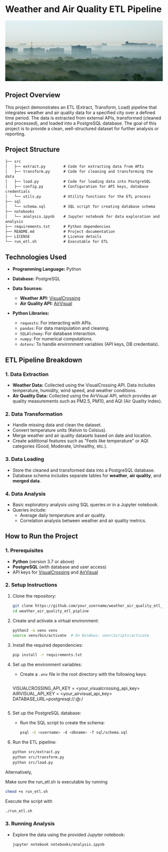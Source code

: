 # **Weather and Air Quality ETL Pipeline**

![](bground.jpg)

## **Project Overview**

This project demonstrates an ETL (Extract, Transform, Load) pipeline that integrates weather and air quality data for a specified city over a defined time period. The data is extracted from external APIs, transformed (cleaned and processed), and loaded into a PostgreSQL database. The goal of this project is to provide a clean, well-structured dataset for further analysis or reporting.

## **Project Structure**
```
├── src
│   ├── extract.py        # Code for extracting data from APIs
│   ├── transform.py      # Code for cleaning and transforming the data
│   ├── load.py           # Code for loading data into PostgreSQL
│   ├── config.py         # Configuration for API keys, database credentials
│   └── utils.py          # Utility functions for the ETL process
├── sql
│   └── schema.sql        # SQL script for creating database schema
├── notebooks
│   └── analysis.ipynb    # Jupyter notebook for data exploration and analysis
├── requirements.txt      # Python dependencies
├── README.md             # Project documentation
├── LICENSE               # License details
└── run_etl.sh            # Executable for ETL
```

## **Technologies Used**
- **Programming Language:** Python
- **Database:** PostgreSQL
- **Data Sources:**
  - **Weather API:** [VisualCrossing](https://www.visualcrossing.com/)
  - **Air Quality API:** [AirVisual](https://www.iqair.com/)

- **Python Libraries:**
  - `requests`: For interacting with APIs.
  - `pandas`: For data manipulation and cleaning.
  - `SQLAlchemy`: For database interaction.
  - `numpy`: For numerical computations.
  - `dotenv`: To handle environment variables (API keys, DB credentials).

## **ETL Pipeline Breakdown**

### **1. Data Extraction**
- **Weather Data:** Collected using the VisualCrossing API. Data includes temperature, humidity, wind speed, and weather conditions.
- **Air Quality Data:** Collected using the AirVisual API, which provides air quality measurements such as PM2.5, PM10, and AQI (Air Quality Index).
  
### **2. Data Transformation**
- Handle missing data and clean the dataset.
- Convert temperature units (Kelvin to Celsius).
- Merge weather and air quality datasets based on date and location.
- Create additional features such as "Feels like temperature" or AQI categories (Good, Moderate, Unhealthy, etc.).

### **3. Data Loading**
- Store the cleaned and transformed data into a PostgreSQL database.
- Database schema includes separate tables for **weather**, **air quality**, and **merged data**.

### **4. Data Analysis**
- Basic exploratory analysis using SQL queries or in a Jupyter notebook.
- Queries include:
  - Average daily temperature and air quality.
  - Correlation analysis between weather and air quality metrics.

## **How to Run the Project**

### **1. Prerequisites**
- **Python** (version 3.7 or above)
- **PostgreSQL** (with database and user access)
- API keys for [VisualCrossing](https://www.visualcrossing.com/) and [AirVisual](https://www.iqair.com/)

### **2. Setup Instructions**

1. Clone the repository:
   ```bash
   git clone https://github.com/your_username/weather_air_quality_etl_pipline.git
   cd weather_air_quality_etl_pipline
   ```

2. Create and activate a virtual environment:
   ```bash
   python3 -m venv venv
   source venv/bin/activate  # On Windows: venv\Scripts\activate
   ```

3. Install the required dependencies:
   ```bash
   pip install -r requirements.txt
   ```

4. Set up the environment variables:
   - Create a `.env` file in the root directory with the following keys:
     ```
    VISUALCROSSING_API_KEY = <your_visualcrossing_api_key>
    AIRVISUAL_API_KEY = <your_airvisual_api_key>
    DATABASE_URL=postgresql://<username>:<password>@<host>:<port>/<dbname>
     ```

5. Set up the PostgreSQL database:
   - Run the SQL script to create the schema:
     ```bash
     psql -U <username> -d <dbname> -f sql/schema.sql
     ```

6. Run the ETL pipeline:
   ```bash
   python src/extract.py
   python src/transform.py
   python src/load.py
   ```
  
  Alternatively,
  
  Make sure the run_etl.sh is executable by running
  ```bash
  chmod +x run_etl.sh
  ```
  Execute the script with
  ```bash
  ./run_etl.sh
  ```

### **3. Running Analysis**
- Explore the data using the provided Jupyter notebook:
  ```bash
  jupyter notebook notebooks/analysis.ipynb
  ```
